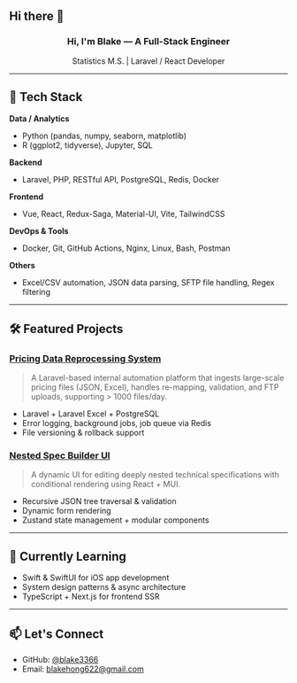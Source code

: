 ## Hi there 👋

<!--
**blake3366/blake3366** is a ✨ _special_ ✨ repository because its `README.md` (this file) appears on your GitHub profile.

Here are some ideas to get you started:

- 🔭 I’m currently working on ...
- 🌱 I’m currently learning ...
- 👯 I’m looking to collaborate on ...
- 🤔 I’m looking for help with ...
- 💬 Ask me about ...
- 📫 How to reach me: ...
- 😄 Pronouns: ...
- ⚡ Fun fact: ...
-->
<h3 align="center">Hi, I'm Blake — A Full-Stack Engineer</h1>
<p align="center">Statistics M.S. | Laravel / React Developer </p>

---

## 🚀 Tech Stack

**Data / Analytics**
- Python (pandas, numpy, seaborn, matplotlib)
- R (ggplot2, tidyverse), Jupyter, SQL
  
**Backend**
- Laravel, PHP, RESTful API, PostgreSQL, Redis, Docker

**Frontend**
- Vue, React, Redux-Saga, Material-UI, Vite, TailwindCSS

**DevOps & Tools**
- Docker, Git, GitHub Actions, Nginx, Linux, Bash, Postman

**Others**
- Excel/CSV automation, JSON data parsing, SFTP file handling, Regex filtering

---

## 🛠️ Featured Projects

### [Pricing Data Reprocessing System](https://github.com/your-repo)
> A Laravel-based internal automation platform that ingests large-scale pricing files (JSON, Excel), handles re-mapping, validation, and FTP uploads, supporting > 1000 files/day.

- Laravel + Laravel Excel + PostgreSQL
- Error logging, background jobs, job queue via Redis
- File versioning & rollback support

### [Nested Spec Builder UI](https://github.com/your-repo)
> A dynamic UI for editing deeply nested technical specifications with conditional rendering using React + MUI.

- Recursive JSON tree traversal & validation
- Dynamic form rendering
- Zustand state management + modular components

---

## 🧠 Currently Learning

- Swift & SwiftUI for iOS app development
- System design patterns & async architecture
- TypeScript + Next.js for frontend SSR

---

## 📫 Let's Connect
- GitHub: [@blake3366](https://github.com/blake3366)
- Email: blakehong622@gmail.com
